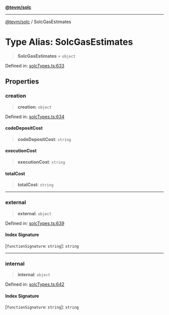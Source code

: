 [**@tevm/solc**](../README.md)

***

[@tevm/solc](../globals.md) / SolcGasEstimates

# Type Alias: SolcGasEstimates

> **SolcGasEstimates** = `object`

Defined in: [solcTypes.ts:633](https://github.com/evmts/compiler/blob/main/packages/solc/src/solcTypes.ts#L633)

## Properties

### creation

> **creation**: `object`

Defined in: [solcTypes.ts:634](https://github.com/evmts/compiler/blob/main/packages/solc/src/solcTypes.ts#L634)

#### codeDepositCost

> **codeDepositCost**: `string`

#### executionCost

> **executionCost**: `string`

#### totalCost

> **totalCost**: `string`

***

### external

> **external**: `object`

Defined in: [solcTypes.ts:639](https://github.com/evmts/compiler/blob/main/packages/solc/src/solcTypes.ts#L639)

#### Index Signature

\[`functionSignature`: `string`\]: `string`

***

### internal

> **internal**: `object`

Defined in: [solcTypes.ts:642](https://github.com/evmts/compiler/blob/main/packages/solc/src/solcTypes.ts#L642)

#### Index Signature

\[`functionSignature`: `string`\]: `string`
